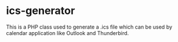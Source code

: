 # ics-generator
This is a PHP class used to generate a .ics file which can be used by calendar application like Outlook and Thunderbird.
